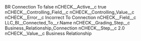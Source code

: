 <?xml version="1.0" encoding="UTF-8"?>
<CustomMetadata xmlns="http://soap.sforce.com/2006/04/metadata" xmlns:xsi="http://www.w3.org/2001/XMLSchema-instance" xmlns:xsd="http://www.w3.org/2001/XMLSchema">
    <label>BR Connection To</label>
    <protected>false</protected>
    <values>
        <field>nCHECK__Active__c</field>
        <value xsi:type="xsd:boolean">true</value>
    </values>
    <values>
        <field>nCHECK__Controlling_Field__c</field>
        <value xsi:nil="true"/>
    </values>
    <values>
        <field>nCHECK__Controlling_Value__c</field>
        <value xsi:nil="true"/>
    </values>
    <values>
        <field>nCHECK__Error__c</field>
        <value xsi:type="xsd:string">Incorrect To Connection</value>
    </values>
    <values>
        <field>nCHECK__Field__c</field>
        <value xsi:type="xsd:string">LLC_BI__Connected_To__r.Name</value>
    </values>
    <values>
        <field>nCHECK__Grading_Step__c</field>
        <value xsi:type="xsd:string">Business_Relationship_Connection</value>
    </values>
    <values>
        <field>nCHECK__Step__c</field>
        <value xsi:type="xsd:double">2.0</value>
    </values>
    <values>
        <field>nCHECK__Value__c</field>
        <value xsi:type="xsd:string">Business Relationship</value>
    </values>
</CustomMetadata>
